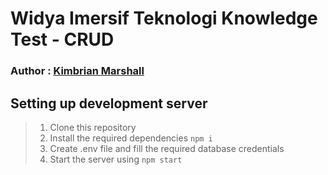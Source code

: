 # Widya Imersif Teknologi Knowledge Test - CRUD

### Author : [Kimbrian Marshall](https://cimbraien.id)

## Setting up development server

> 1. Clone this repository
> 2. Install the required dependencies `npm i`
> 3. Create .env file and fill the required database credentials
> 4. Start the server using `npm start`
